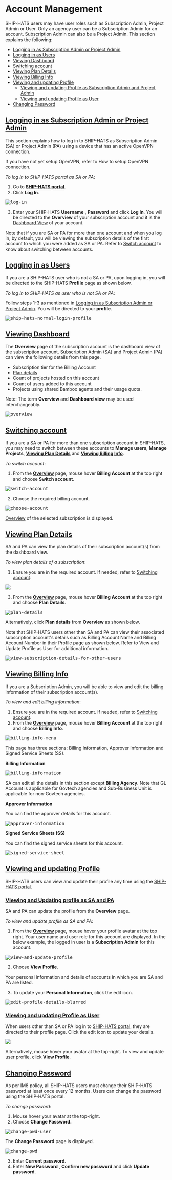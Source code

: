 # Account Management

SHIP-HATS users may have user roles such as Subscription Admin, Project Admin or User. Only an agency user can be a Subscription Admin for an account. Subscription Admin can also be a Project Admin. This section explains the following:

- [Logging in as Subscription Admin or Project Admin](#logging-in-as-subscription-admin-or-project-admin)
- [Logging in as Users](#logging-in-as-users)
- [Viewing Dashboard](#viewing-dashboard)
- [Switching account](#switching-account)
- [Viewing Plan Details](#viewing-plan-details)
- [Viewing Billing Info](#viewing-billing-info)
- [Viewing and updating Profile](#viewing-and-updating-profile)
  - [Viewing and updating Profile as Subscription Admin and Project Admin](#viewing-and-updating-profile-as-sa-and-pa)
  - [Viewing and updating Profile as User](#viewing-and-updating-profile-as-user)
- [Changing Password](#changing-password)



## [Logging in as Subscription Admin or Project Admin](#logging-in-as-subscription-admin-or-project-admin)

This section explains how to log in to SHIP-HATS as Subscription Admin (SA) or Project Admin (PA) using a device that has an active OpenVPN connection.

If you have not yet setup OpenVPN, refer to How to setup OpenVPN connection.

*To log in to SHIP-HATS portal as SA or PA*:

1. Go to **[SHIP-HATS portal](https://www.ship.gov.sg/)**.
2. Click **Log In**.

<kbd>![log-in](account-management-images/log-in.png)</kbd>

3. Enter your SHIP-HATS **Username** , **Password** and click **Log In**. You will be directed to the **Overview** of your subscription account and it is the [Dashboard View](#viewing-dashboard) of your account.

Note that if you are SA or PA for more than one account and when you log in, by default, you will be viewing the subscription details of the first account to which you were added as SA or PA. Refer to [Switch account](#switch-account) to know about switching between accounts.

## [Logging in as Users](#logging-in-as-users)

If you are a SHIP-HATS user who is not a SA or PA, upon logging in, you will be directed to the SHIP-HATS **Profile** page as shown below.

*To log in to SHIP-HATS as user who is not SA or PA*:

Follow steps 1-3 as mentioned in [Logging in as Subscription Admin or Project Admin](#logging-in-as-subscription-admin-or-project-admin). You will be directed to your **profile**.

<kbd>![ship-hats-normal-login-profile](account-management-images/ship-hats-normal-login-profile-page.jpeg)</kbd>

## [Viewing Dashboard](#viewing-dashboard)

The **Overview** page of the subscription account is the dashboard view of the subscription account. Subscription Admin (SA) and Project Admin (PA) can view the following details from this page.

- Subscription tier for the Billing Account
- [Plan details](#viewing-plan-details)
- Count of projects hosted on this account
- Count of users added to this account
- Projects using shared Bamboo agents and their usage quota.

Note: The term **Overview** and **Dashboard view** may be used interchangeably.

<kbd>![overview](account-management-images/overview_3.png)</kbd>

## [Switching account](#switching-account)

If you are a SA or PA for more than one subscription account in SHIP-HATS, you may need to switch between these accounts to **Manage users**, **Manage Projects**, [**Viewing Plan Details**](#viewing-plan-details) and [**Viewing Billing Info**](#viewing-billing-info).

*To switch account*:

1. From the [**Overview**](#viewing-dashboard) page, mouse hover **Billing Account** at the top right and choose **Switch account**.

<kbd>![switch-account](account-management-images/switch-account.png)</kbd>

2. Choose the required billing account.

<kbd>![choose-account](account-management-images/switch-account-choose-account.png)</kbd>

[Overview](#viewing-dashboard) of the selected subscription is displayed.

## [Viewing Plan Details](#viewing-plan-details)

SA and PA can view the plan details of their subscription account(s) from the dashboard view.

*To view plan details of a subscription*:

1. Ensure you are in the required account. If needed, refer to [Switching account](#switching-account).

<kbd>![](account-management-images/plan-details.png)</kbd>

3. From the [**Overview**](#viewing-dashboard) page, mouse hover **Billing Account** at the top right and choose **Plan Details**.

<kbd>![plan-details](account-management-images/plan-details-1.png)</kbd>

Alternatively, click **Plan details** from **Overview** as shown below.

Note that SHIP-HATS users other than SA and PA can view their associated subscription account&#39;s details such as Billing Account Name and Billing Account Number in their Profile page as shown below. Refer to View and Update Profile as User for additional information.

<kbd>![view-subscription-details-for-other-users](account-management-images/view-subscription-details-for-other-users.png)</kbd>

## [Viewing Billing Info](#viewing-billing-info)

If you are a Subscription Admin, you will be able to view and edit the billing information of their subscription account(s).

*To view and edit billing information*:

1. Ensure you are in the required account. If needed, refer to [Switching account](#switching-account).
2. From the [**Overview**](#viewing-dashboard) page, mouse hover **Billing Account** at the top right and choose **Billing Info**.

<kbd>![billing-info-menu](account-management-images/billing-info-menu.png)</kbd>

This page has three sections: Billing Information, Approver Information and Signed Service Sheets (SS).

**Billing Information**

<kbd>![billing-information](account-management-images/billing-information.png)</kbd>

SA can edit all the details in this section except **Billing Agency**. Note that GL Account is applicable for Govtech agencies and Sub-Business Unit is applicable for non-Govtech agencies.

**Approver Information**

You can find the approver details for this account.

<kbd>![approver-information](account-management-images/approver-information.png)</kbd>

**Signed Service Sheets (SS)**

You can find the signed service sheets for this account.

<kbd>![signed-service-sheet](account-management-images/signed-ss.png)</kbd>

## [Viewing and updating Profile](#viewing-and-updating-profile)

SHIP-HATS users can view and update their profile any time using the [SHIP-HATS portal](https://www.ship.gov.sg/).

### [Viewing and Updating profile as SA and PA](#viewing-and-updating-profile-as-sa-and-pa)

SA and PA can update the profile from the **Overview** page.

*To view and update profile as SA and PA*:

1. From the [**Overview**](#viewing-dashboard) page, mouse hover your profile avatar at the top right. Your user name and user role for this account are displayed. In the below example, the logged in user is a **Subscription Admin** for this account.

<kbd>![view-and-update-profile](account-management-images/view-and-update-profile-user-role-and-name-blurred.png)</kbd>

2. Choose **View Profile**.

Your personal information and details of accounts in which you are SA and PA are listed.

3. To update your **Personal Information**, click the edit icon.

<kbd>![edit-profile-details-blurred](account-management-images/edit-profile-details-blurred.png)</kbd>

### [Viewing and updating Profile as User](#viewing-and-updating-profile-as-user)

When users other than SA or PA log in to [SHIP-HATS portal](https://www.ship.gov.sg/), they are directed to their profile page. Click the edit icon to update your details.

<kbd>![](account-management-images/change-password-user.png)</kbd>


Alternatively, mouse hover your avatar at the top-right. To view and update user profile, click **View Profile**.

## [Changing Password](#changing-password)

As per IM8 policy, all SHIP-HATS users must change their SHIP-HATS password at least once every 12 months. Users can change the password using the SHIP-HATS portal.

*To change password*:

1. Mouse hover your avatar at the top-right.
2. Choose **Change Password.**

<kbd>![change-pwd-user](account-management-images/change-password-user.png)</kbd>

The **Change Password** page is displayed.

<kbd>![change-pwd](account-management-images/change-pwd.png)</kbd>

3. Enter **Current password**.
4. Enter **New Password** , **Confirm new password** and click **Update password**.
